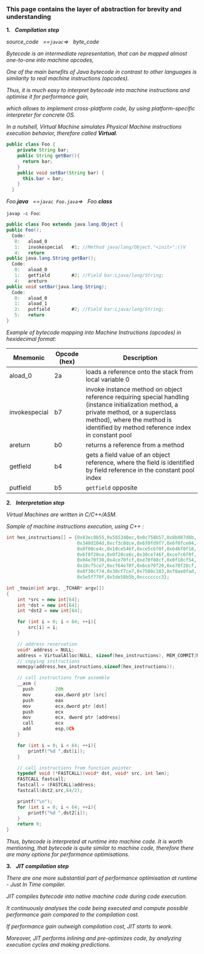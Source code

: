 ### This page contains the layer of abstraction for brevity and understanding

**1.** &nbsp; ***Compilation step***

_source_code &nbsp; ==`javac`=> &nbsp; byte_code_

_Bytecode is an intermediate representation, that can be mapped almost one-to-one into machine opcodes,_

_One of the main benefits of Java bytecode in contrast to other languages is similarity to real machine instructions (opcodes)._

_Thus, it is much easy to interpret bytecode into machine instructions and optimise it for performance gain,_

_which allows to implement cross-platform code, by using platform-specific interpreter for concrete OS._

_In a nutshell, Virtual Machine simulates Physical Machine instructions execution behavior, therefore called ***Virtual***._

```java
public class Foo {
    private String bar;
    public String getBar(){ 
      return bar; 
    }
    public void setBar(String bar) {
      this.bar = bar;
    }
  }
```
_Foo.**java** &nbsp; ==`javac Foo.java`=> &nbsp; Foo.**class**_

`javap -c Foo`:
```java
public class Foo extends java.lang.Object {
public Foo();
  Code:
   0:   aload_0
   1:   invokespecial   #1; //Method java/lang/Object."<init>":()V
   4:   return
public java.lang.String getBar();
  Code:
   0:   aload_0
   1:   getfield        #2; //Field bar:Ljava/lang/String;
   4:   areturn
public void setBar(java.lang.String);
  Code:
   0:   aload_0
   1:   aload_1
   2:   putfield        #2; //Field bar:Ljava/lang/String;
   5:   return
}
```
_Example of bytecode mapping into Machine Instructions (opcodes) in hexidecimal format:_

| Mnemonic        | Opcode (hex) | Description |
| ------------- |-------------|------|
| aload_0      | 2a | loads a reference onto the stack from local variable 0 |
| invokespecial      | b7      |   invoke instance method on object reference requiring special handling (instance initialization method, a private method, or a superclass method), where the method is identified by method reference index in constant pool |
| areturn | b0      |    returns a reference from a method |
| getfield | b4      |    gets a field value of an object reference, where the field is identified by field reference in the constant pool index |
| putfield | b5      |    `getfield` opposite  |


**2.** &nbsp; ***Interpretation step***

_Virtual Machines are written in C/C++/ASM._

_Sample of machine instructions execution, using C++ :_

```C++
int hex_instructions[] = {0x83ec8b55,0x565340ec,0x0c758b57,0x8b087d8b,
                          0x348d104d,0xcf3c8dce,0x6f0fd9f7,0x6f0fce04,
                          0x0f08ce4c,0x10ce546f,0xce5c6f0f,0x646f0f18,
                          0x6f0f20ce,0x0f28ce6c,0x30ce746f,0xce7c6f0f,
                          0x04e70f38,0x4ce70fcf,0xe70f08cf,0x0f10cf54,
                          0x18cf5ce7,0xcf64e70f,0x6ce70f20,0xe70f28cf,
                          0x0f30cf74,0x38cf7ce7,0x7508c183,0xf8ae0fad,
                          0x5e5f770f,0x5de58b5b,0xccccccc3};

int _tmain(int argc, _TCHAR* argv[])
{
    int *src = new int[64];
    int *dst = new int[64];
    int *dst2 = new int[64];

    for (int i = 0; i < 64; ++i){
        src[i] = i;
    }

    // address reservation
    void* address = NULL;
    address = VirtualAlloc(NULL, sizeof(hex_instructions), MEM_COMMIT|MEM_RESERVE, PAGE_EXECUTE_READWRITE);
    // copying instructions
    memcpy(address,hex_instructions,sizeof(hex_instructions));

    // call instructions from assemble
    __asm {
      push        20h  
      mov         eax,dword ptr [src]  
      push        eax  
      mov         ecx,dword ptr [dst]  
      push        ecx
      mov         ecx, dword ptr [address]
      call        ecx
      add         esp,0Ch 
    }

    for (int i = 0; i < 64; ++i){
        printf("%d ",dst[i]);
    }

    // call instructions from function pointer
    typedef void (*FASTCALL)(void* dst, void* src, int len);
    FASTCALL fastcall;
    fastcall = (FASTCALL)address;
    fastcall(dst2,src,64/2);

    printf("\n");
    for (int i = 0; i < 64; ++i){
        printf("%d ",dst2[i]);
    }
    return 0;
}
```
_Thus, bytecode is interpreted at runtime into machine code. It is worth mentioning, that bytecode is quite similar to machine code, therefore there are many options for performance optimisations._


**3.** &nbsp; ***JIT compilation step***

_There are one more substantial part of performance optimisation at runtime - Just In Time compiler._

_JIT compiles bytecode into native machine code during code execution._

_It continuously analyses the code being executed and compute possible performance gain сompared to the compilation cost._

_If performance gain outweigh compilation cost, JIT starts to work._

_Moreover, JIT performs inlining and pre-optimizes code, by analyzing execution cycles and making predictions._
